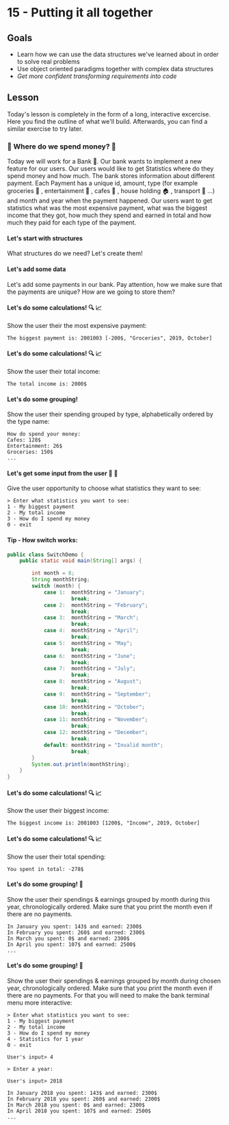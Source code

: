 # 15 - Putting it all together

<Teacher name="Alina"></Teacher>

## Goals
- Learn how we can use the data structures we've learned about in order to solve real problems
- Use object oriented paradigms together with complex data structures
- *Get more confident transforming requirements into code*

## Lesson

Today's lesson is completely in the form of a long, interactive excercise. Here you find the outline of what we'll build. Afterwards, you can find a similar exercise to try later.

### :money_with_wings: Where do we spend money? :money_with_wings: 

Today we will work for a Bank :bank:. Our bank wants to implement a new feature for our users. Our users would like 
to get Statistics where do they spend money and how much. The bank stores information about different payment. Each 
Payment has a unique id, amount, type (for example groceries :tomato: , entertainment :movie_camera: , cafes :tropical_drink:
 , house holding :house: , transport :bus: ...) and month and year when the payment happened. Our users want to get 
 statistics what was the most expensive payment, what was the biggest income that they got, how much they spend and earned in total and how much they paid for each type of the 
 payment.

#### Let's start with structures
What structures do we need? Let's create them!

#### Let's add some data
Let's add some payments in our bank. Pay attention, how we make sure that the payments are unique? How are we going 
to store them?

#### Let's do some calculations! :mag: :chart_with_upwards_trend:
Show the user their the most expensive payment:

```
The biggest payment is: 2001003 [-200$, "Groceries", 2019, October]
```
 
#### Let's do some calculations! :mag: :chart_with_upwards_trend:
Show the user their total income:

```
The total income is: 2000$
```
  
#### Let's do some grouping!
Show the user their spending grouped by type, alphabetically ordered by the type name:

```
How do spend your money:
Cafes: 128$
Entertainment: 26$
Groceries: 150$
...
```  
  
#### Let's get some input from the user :man: :woman: 
Give the user opportunity to choose what statistics they want to see:
```
> Enter what statistics you want to see: 
1 - My biggest payment
2 - My total income
3 - How do I spend my money
0 - exit

```

#### Tip - How switch works: 
```java
public class SwitchDemo {
    public static void main(String[] args) {

        int month = 8;
        String monthString;
        switch (month) {
            case 1:  monthString = "January";
                     break;
            case 2:  monthString = "February";
                     break;
            case 3:  monthString = "March";
                     break;
            case 4:  monthString = "April";
                     break;
            case 5:  monthString = "May";
                     break;
            case 6:  monthString = "June";
                     break;
            case 7:  monthString = "July";
                     break;
            case 8:  monthString = "August";
                     break;
            case 9:  monthString = "September";
                     break;
            case 10: monthString = "October";
                     break;
            case 11: monthString = "November";
                     break;
            case 12: monthString = "December";
                     break;
            default: monthString = "Invalid month";
                     break;
        }
        System.out.println(monthString);
    }
}
```

#### Let's do some calculations! :mag: :chart_with_upwards_trend:
Show the user their biggest income:

```
The biggest income is: 2001003 [1200$, "Income", 2019, October]
```

#### Let's do some calculations! :mag: :chart_with_upwards_trend:
Show the user their total spending:

```
You spent in total: -278$
```

#### Let's do some grouping! :calendar: 
Show the user their spendings & earnings grouped by month during this year, chronologically ordered. Make sure that 
you print the month even if there are no payments.

```
In January you spent: 143$ and earned: 2300$
In February you spent: 260$ and earned: 2300$
In March you spent: 0$ and earned: 2300$
In April you spent: 107$ and earned: 2500$
...
```

#### Let's do some grouping! :calendar: 
Show the user their spendings & earnings grouped by month during chosen year, chronologically ordered. Make sure that 
you print the month even if there are no payments. For that you will need to make the bank terminal menu more 
interactive:
```
> Enter what statistics you want to see: 
1 - My biggest payment
2 - My total income
3 - How do I spend my money
4 - Statistics for 1 year
0 - exit

User's input> 4

> Enter a year: 

User's input> 2018

In January 2018 you spent: 143$ and earned: 2300$
In February 2018 you spent: 260$ and earned: 2300$
In March 2018 you spent: 0$ and earned: 2300$
In April 2018 you spent: 107$ and earned: 2500$
...

```
